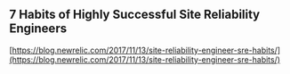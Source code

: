 ## 7 Habits of Highly Successful Site Reliability Engineers
  
  [https://blog.newrelic.com/2017/11/13/site-reliability-engineer-sre-habits/](https://blog.newrelic.com/2017/11/13/site-reliability-engineer-sre-habits/)